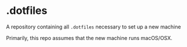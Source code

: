 # .dotfiles
A repository containing all `.dotfiles` necessary to set up a new machine

Primarily, this repo assumes that the new machine runs macOS/OSX.
